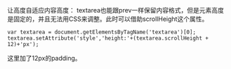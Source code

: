 让高度自适应内容高度：
textarea也能跟prev一样保留内容格式，但是元素高度是固定的，并且无法用CSS来调整。此时可以借助scrollHeight这个属性。
```
var textarea = document.getElementsByTagName('textarea')[0];
textarea.setAttribute('style','height:'+(textarea.scrollHeight + 12)+'px');
```
这里加了12px的padding。
